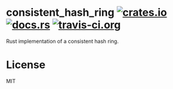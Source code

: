 # consistent_hash_ring [![crates.io](https://img.shields.io/crates/d/consistent_hash_ring.svg)](https://crates.io/crates/consistent_hash_ring) [![docs.rs](https://docs.rs/consistent_hash_ring/badge.svg)](https://docs.rs/consistent_hash_ring) [![travis-ci.org](https://api.travis-ci.org/nytopop/consistent_hash_ring.svg?branch=master)](https://travis-ci.org/nytopop/consistent_hash_ring)
Rust implementation of a consistent hash ring.

# License
MIT
